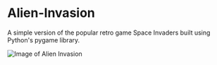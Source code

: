 # Alien-Invasion
A simple version of the popular retro game Space Invaders built using Python's pygame library.
  
![Image of Alien Invasion](https://github.com/KumarUniverse/Alien-Invasion/blob/master/alien-invasion-screenshot.png)
